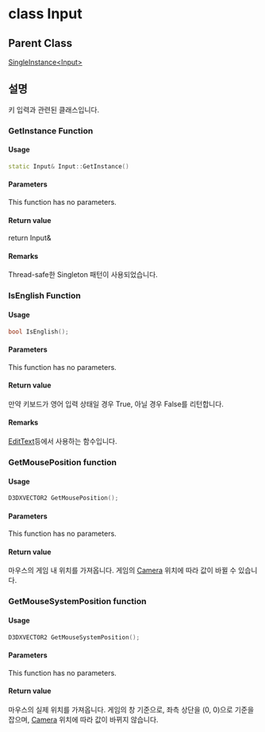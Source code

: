 # class Input
## Parent Class
[SingleInstance\<Input>](./SingleInstance.md)
## 설명
키 입력과 관련된 클래스입니다.  

### GetInstance Function
#### Usage
```c++
static Input& Input::GetInstance()
```

#### Parameters
This function has no parameters.

#### Return value
return Input&

#### Remarks
Thread-safe한 Singleton 패턴이 사용되었습니다.

### IsEnglish Function
#### Usage
```c++
bool IsEnglish();
```

#### Parameters
This function has no parameters.

#### Return value
만약 키보드가 영어 입력 상태일 경우 True, 아닐 경우 False를 리턴합니다.

#### Remarks
[EditText](../UI/Widget/EditText.md)등에서 사용하는 함수입니다.  

### GetMousePosition function
#### Usage
```c++
D3DXVECTOR2 GetMousePosition();
```

#### Parameters
This function has no parameters.

#### Return value
마우스의 게임 내 위치를 가져옵니다. 게임의 [Camera](../Camera.md) 위치에 따라 값이 바뀔 수 있습니다.  

### GetMouseSystemPosition function
#### Usage
```c++
D3DXVECTOR2 GetMouseSystemPosition();
```

#### Parameters
This function has no parameters.

#### Return value
마우스의 실제 위치를 가져옵니다. 게임의 창 기준으로, 좌측 상단을 (0, 0)으로 기준을 잡으며, [Camera](../Camera.md) 위치에 따라 값이 바뀌지 않습니다.  
